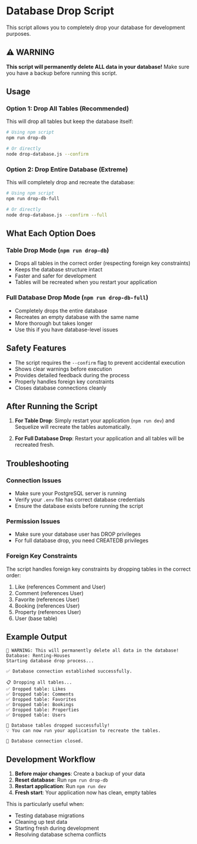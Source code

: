 # Database Drop Script

This script allows you to completely drop your database for development purposes.

## ⚠️ WARNING

**This script will permanently delete ALL data in your database!**
Make sure you have a backup before running this script.

## Usage

### Option 1: Drop All Tables (Recommended)
This will drop all tables but keep the database itself:

```bash
# Using npm script
npm run drop-db

# Or directly
node drop-database.js --confirm
```

### Option 2: Drop Entire Database (Extreme)
This will completely drop and recreate the database:

```bash
# Using npm script
npm run drop-db-full

# Or directly
node drop-database.js --confirm --full
```

## What Each Option Does

### Table Drop Mode (`npm run drop-db`)
- Drops all tables in the correct order (respecting foreign key constraints)
- Keeps the database structure intact
- Faster and safer for development
- Tables will be recreated when you restart your application

### Full Database Drop Mode (`npm run drop-db-full`)
- Completely drops the entire database
- Recreates an empty database with the same name
- More thorough but takes longer
- Use this if you have database-level issues

## Safety Features

- The script requires the `--confirm` flag to prevent accidental execution
- Shows clear warnings before execution
- Provides detailed feedback during the process
- Properly handles foreign key constraints
- Closes database connections cleanly

## After Running the Script

1. **For Table Drop**: Simply restart your application (`npm run dev`) and Sequelize will recreate the tables automatically.

2. **For Full Database Drop**: Restart your application and all tables will be recreated fresh.

## Troubleshooting

### Connection Issues
- Make sure your PostgreSQL server is running
- Verify your `.env` file has correct database credentials
- Ensure the database exists before running the script

### Permission Issues
- Make sure your database user has DROP privileges
- For full database drop, you need CREATEDB privileges

### Foreign Key Constraints
The script handles foreign key constraints by dropping tables in the correct order:
1. Like (references Comment and User)
2. Comment (references User)
3. Favorite (references User)
4. Booking (references User)
5. Property (references User)
6. User (base table)

## Example Output

```
🚨 WARNING: This will permanently delete all data in the database!
Database: Renting-Houses
Starting database drop process...

✅ Database connection established successfully.

📋 Dropping all tables...
✅ Dropped table: Likes
✅ Dropped table: Comments
✅ Dropped table: Favorites
✅ Dropped table: Bookings
✅ Dropped table: Properties
✅ Dropped table: Users

🎉 Database tables dropped successfully!
💡 You can now run your application to recreate the tables.

🔌 Database connection closed.
```

## Development Workflow

1. **Before major changes**: Create a backup of your data
2. **Reset database**: Run `npm run drop-db`
3. **Restart application**: Run `npm run dev`
4. **Fresh start**: Your application now has clean, empty tables

This is particularly useful when:
- Testing database migrations
- Cleaning up test data
- Starting fresh during development
- Resolving database schema conflicts